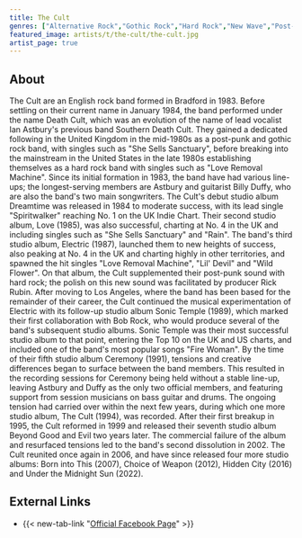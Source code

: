 ```yaml
---
title: The Cult
genres: ["Alternative Rock","Gothic Rock","Hard Rock","New Wave","Post-Punk","Rock"]
featured_image: artists/t/the-cult/the-cult.jpg
artist_page: true
---
```

## About

The Cult are  an English rock band formed in Bradford in 1983. Before settling on their current name in January 1984, the band performed under the name Death Cult, which was an evolution of the name of lead vocalist Ian Astbury's previous band Southern Death Cult. They gained a dedicated following in the United Kingdom in the mid-1980s as a post-punk and gothic rock band, with singles such as "She Sells Sanctuary", before breaking into the mainstream in the United States in the late 1980s establishing themselves as a hard rock band with singles such as "Love Removal Machine". Since its initial formation in 1983, the band have had various line-ups; the longest-serving members are Astbury and guitarist Billy Duffy, who are also the band's two main songwriters.
The Cult's debut studio album Dreamtime was released in 1984 to moderate success, with its lead single "Spiritwalker" reaching No. 1 on the UK Indie Chart. Their second studio album, Love (1985), was also successful, charting at No. 4 in the UK and including singles such as "She Sells Sanctuary" and "Rain". The band's third studio album, Electric (1987), launched them to new heights of success, also peaking at No. 4 in the UK and charting highly in other territories, and spawned the hit singles "Love Removal Machine", "Lil' Devil" and "Wild Flower". On that album, the Cult supplemented their post-punk sound with hard rock; the polish on this new sound was facilitated by producer Rick Rubin. After moving to Los Angeles, where the band has been based for the remainder of their career, the Cult continued the musical experimentation of Electric with its follow-up studio album Sonic Temple (1989), which marked their first collaboration with Bob Rock, who would produce several of the band's subsequent studio albums. Sonic Temple was their most successful studio album to that point, entering the Top 10 on the UK and US charts, and included one of the band's most popular songs "Fire Woman".
By the time of their fifth studio album Ceremony (1991), tensions and creative differences began to surface between the band members. This resulted in the recording sessions for Ceremony being held without a stable line-up, leaving Astbury and Duffy as the only two official members, and featuring support from session musicians on bass guitar and drums. The ongoing tension had carried over within the next few years, during which one more studio album, The Cult (1994), was recorded. After their first breakup in 1995, the Cult reformed in 1999 and released their seventh studio album Beyond Good and Evil two years later. The commercial failure of the album and resurfaced tensions led to the band's second dissolution in 2002. The Cult reunited once again in 2006, and have since released four more studio albums: Born into This (2007), Choice of Weapon (2012), Hidden City (2016) and Under the Midnight Sun (2022).



## External Links

- {{< new-tab-link "[Official Facebook Page](https://www.facebook.com/officialcult)" >}}

